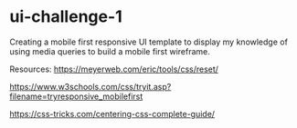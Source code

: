 # ui-challenge-1
Creating a mobile first responsive UI template to display my knowledge of using media queries to build a mobile first wireframe.

Resources:
https://meyerweb.com/eric/tools/css/reset/ 

https://www.w3schools.com/css/tryit.asp?filename=tryresponsive_mobilefirst

https://css-tricks.com/centering-css-complete-guide/

